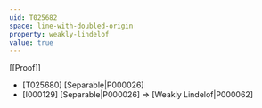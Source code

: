 ```yaml
---
uid: T025682
space: line-with-doubled-origin
property: weakly-lindelof
value: true
---
```

[[Proof]]

* [T025680] [Separable|P000026]
* [I000129] [Separable|P000026] => [Weakly Lindelof|P000062]

